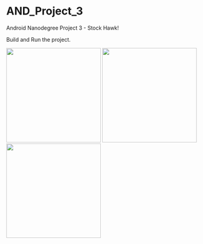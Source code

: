 # AND_Project_3
Android Nanodegree Project 3 - Stock Hawk!

Build and Run the project.

<img src="http://i.imgur.com/gwLckOGl.png" width="250px" />
<img src="http://i.imgur.com/muD1TUrl.png" width="250px" />
<img src="http://i.imgur.com/rhIoVKLl.png" width="250px" />
